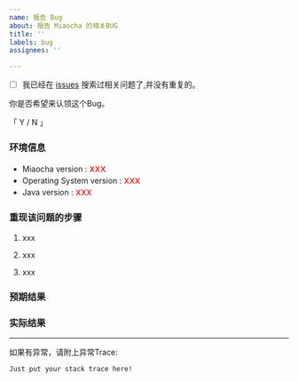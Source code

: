 ```yaml
---
name: 报告 Bug
about: 报告 Miaocha 的相关BUG
title: ''
labels: bug
assignees: ''

---
```


- [ ] 我已经在 [issues](https://github.com/Hinadt-Inc/miaocha/issues/issues) 搜索过相关问题了,并没有重复的。

 你是否希望来认领这个Bug。

 「   Y   /   N  」


### 环境信息

* Miaocha version :   <font size=4 color =red>   xxx </font>
* Operating System version :  <font size=4 color =red> xxx </font>
* Java version : <font size=4 color =red> xxx </font>

### 重现该问题的步骤

1. xxx


2. xxx
   

3. xxx

### 预期结果

<!-- 写下应该出现的预期结果？-->

### 实际结果

<!-- 实际发生了什么? -->


---

如果有异常，请附上异常Trace:

```
Just put your stack trace here!
```
